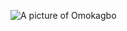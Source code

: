 ![A picture of Omokagbo](https://avatars.githubusercontent.com/u/69020285?s=460&u=63990cc9d3abf6a985b7af2fd14428c1023c207f&v=4)
